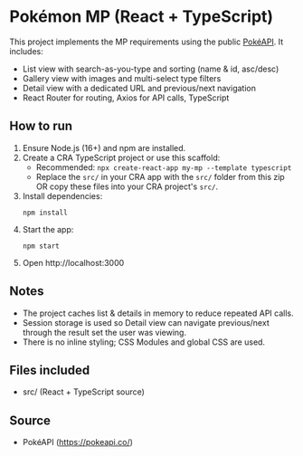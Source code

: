 # Pokémon MP (React + TypeScript)

This project implements the MP requirements using the public [PokéAPI](https://pokeapi.co/).
It includes:
- List view with search-as-you-type and sorting (name & id, asc/desc)
- Gallery view with images and multi-select type filters
- Detail view with a dedicated URL and previous/next navigation
- React Router for routing, Axios for API calls, TypeScript

## How to run
1. Ensure Node.js (16+) and npm are installed.
2. Create a CRA TypeScript project or use this scaffold:
   - Recommended: `npx create-react-app my-mp --template typescript`
   - Replace the `src/` in your CRA app with the `src/` folder from this zip OR copy these files into your CRA project's `src/`.
3. Install dependencies:
   ```
   npm install
   ```
4. Start the app:
   ```
   npm start
   ```
5. Open http://localhost:3000

## Notes
- The project caches list & details in memory to reduce repeated API calls.
- Session storage is used so Detail view can navigate previous/next through the result set the user was viewing.
- There is no inline styling; CSS Modules and global CSS are used.

## Files included
- src/ (React + TypeScript source)

## Source
- PokéAPI (https://pokeapi.co/)

